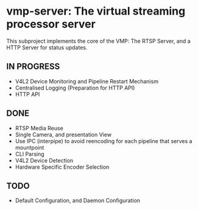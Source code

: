 # vmp-server: The virtual streaming processor server

This subproject implements the core of the VMP: The RTSP Server, and a HTTP Server for status updates. 


## IN PROGRESS
- V4L2 Device Monitoring and Pipeline Restart Mechanism
- Centralised Logging (Preparation for HTTP API)
- HTTP API

## DONE
- RTSP Media Reuse
- Single Camera, and presentation View
- Use IPC (interpipe) to avoid reencoding for each pipeline that serves a mountpoint
- CLI Parsing 
- V4L2 Device Detection
- Hardware Specific Encoder Selection

## TODO
- Default Configuration, and Daemon Configuration